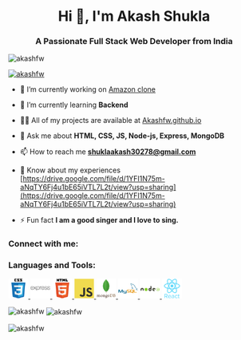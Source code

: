 <h1 align="center">Hi 👋, I'm Akash Shukla</h1>
<h3 align="center">A Passionate Full Stack Web Developer from India</h3>

<p align="left"> <img src="https://komarev.com/ghpvc/?username=akashfw&label=Profile%20views&color=0e75b6&style=flat" alt="akashfw" /> </p>

<p align="left"> <a href="https://github.com/ryo-ma/github-profile-trophy"><img src="https://github-profile-trophy.vercel.app/?username=akashfw" alt="akashfw" /></a> </p>

- 🔭 I’m currently working on [Amazon clone](https://github.com/Akashfw/spotty-middle-5296)

- 🌱 I’m currently learning **Backend**

- 👨‍💻 All of my projects are available at [Akashfw.github.io](Akashfw.github.io)

- 💬 Ask me about **HTML, CSS, JS, Node-js, Express, MongoDB**

- 📫 How to reach me **shuklaakash30278@gmail.com**

- 📄 Know about my experiences [https://drive.google.com/file/d/1YFI1N75m-aNqTY6Fj4u1bE65iVTL7L2t/view?usp=sharing](https://drive.google.com/file/d/1YFI1N75m-aNqTY6Fj4u1bE65iVTL7L2t/view?usp=sharing)

- ⚡ Fun fact **I am a good singer and I love to sing.**

<h3 align="left">Connect with me:</h3>
<p align="left">
</p>

<h3 align="left">Languages and Tools:</h3>
<p align="left"> <a href="https://www.w3schools.com/css/" target="_blank" rel="noreferrer"> <img src="https://raw.githubusercontent.com/devicons/devicon/master/icons/css3/css3-original-wordmark.svg" alt="css3" width="40" height="40"/> </a> <a href="https://expressjs.com" target="_blank" rel="noreferrer"> <img src="https://raw.githubusercontent.com/devicons/devicon/master/icons/express/express-original-wordmark.svg" alt="express" width="40" height="40"/> </a> <a href="https://www.w3.org/html/" target="_blank" rel="noreferrer"> <img src="https://raw.githubusercontent.com/devicons/devicon/master/icons/html5/html5-original-wordmark.svg" alt="html5" width="40" height="40"/> </a> <a href="https://developer.mozilla.org/en-US/docs/Web/JavaScript" target="_blank" rel="noreferrer"> <img src="https://raw.githubusercontent.com/devicons/devicon/master/icons/javascript/javascript-original.svg" alt="javascript" width="40" height="40"/> </a> <a href="https://www.mongodb.com/" target="_blank" rel="noreferrer"> <img src="https://raw.githubusercontent.com/devicons/devicon/master/icons/mongodb/mongodb-original-wordmark.svg" alt="mongodb" width="40" height="40"/> </a> <a href="https://www.mysql.com/" target="_blank" rel="noreferrer"> <img src="https://raw.githubusercontent.com/devicons/devicon/master/icons/mysql/mysql-original-wordmark.svg" alt="mysql" width="40" height="40"/> </a> <a href="https://nodejs.org" target="_blank" rel="noreferrer"> <img src="https://raw.githubusercontent.com/devicons/devicon/master/icons/nodejs/nodejs-original-wordmark.svg" alt="nodejs" width="40" height="40"/> </a> <a href="https://reactjs.org/" target="_blank" rel="noreferrer"> <img src="https://raw.githubusercontent.com/devicons/devicon/master/icons/react/react-original-wordmark.svg" alt="react" width="40" height="40"/> </a> </p>

<p><img align="left" src="https://github-readme-stats.vercel.app/api/top-langs?username=akashfw&show_icons=true&locale=en&layout=compact" alt="akashfw" /></p>

<p>&nbsp;<img align="center" src="https://github-readme-stats.vercel.app/api?username=akashfw&show_icons=true&locale=en" alt="akashfw" /></p>

<p><img align="center" src="https://github-readme-streak-stats.herokuapp.com/?user=akashfw&" alt="akashfw" /></p>
